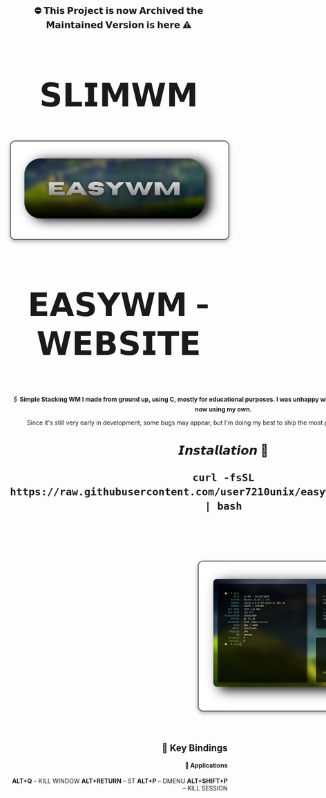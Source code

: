 <div align="center">

## ⛔ 𝗧𝗵𝗶𝘀 𝗣𝗿𝗼𝗷𝗲𝗰𝘁 𝗶𝘀 𝗻𝗼𝘄 𝗔𝗿𝗰𝗵𝗶𝘃𝗲𝗱 𝘁𝗵𝗲 𝗠𝗮𝗶𝗻𝘁𝗮𝗶𝗻𝗲𝗱 𝗩𝗲𝗿𝘀𝗶𝗼𝗻 𝗶𝘀 𝗵𝗲𝗿𝗲 ⚠️ 

<div align="center">
  <h2 style="font-size: 74px;">
    <strong> 
      <a href="https://user7210unix.github.io/slimwm-web/index.html" style="text-decoration: none; color: inherit;">
        𝗦𝗟𝗜𝗠𝗪𝗠
      </a> 
    </strong>
  </h2>
</div>








<div align="center">


<h1>
      <img src="images/banner3.png" align="center" alt="Rice Setup Preview" width="550" style="display: block; margin: 32px auto; border: 2px solid #555; border-radius: 12px; box-shadow: 0 4px 10px rgba(0, 0, 0, 0.3);">
</div>
</div> 


<div align="center">
  <h2 style="font-size: 74px;">
    <strong> 
      <a href="https://user7210unix.github.io/easywm-website/" style="text-decoration: none; color: inherit;">
        𝗘𝗔𝗦𝗬𝗪𝗠 - 𝗪𝗘𝗕𝗦𝗜𝗧𝗘
      </a> 
    </strong>
  </h2>
</div>
      
<div align="center">

<div style="display: flex; align-items: center; margin-bottom: 40px;">
  <div style="flex: 1; padding-right: 20px;">
    <p><strong>🖇️ Simple Stacking WM I made from ground up, using C, mostly for educational purposes. I was unhappy with other existing stacking WM so I'm now using my own. </strong></p>
    <p>Since it's still very early in development, some bugs may appear, but I'm doing my best to ship the most polished version of this project. 🫡</p>
<h1>


<div align="center">

𝙄𝙣𝙨𝙩𝙖𝙡𝙡𝙖𝙩𝙞𝙤𝙣 🧘 

```
curl -fsSL https://raw.githubusercontent.com/user7210unix/easywm/main/install.sh | bash
```

<h1>
      <img src="images/image1.png" align="right" alt="Rice Setup Preview" width="550" style="display: block; margin: 32px auto; border: 2px solid #555; border-radius: 12px; box-shadow: 0 4px 10px rgba(0, 0, 0, 0.3);">
</div>
</div> 


<div align="left">

  
 ⚙️ 𝗙𝗲𝗮𝘁𝘂𝗿𝗲𝘀
- **Developed from Scratch** ⚙️
- **Written in C Lang** 🇨 
- **Uses ST-Terminal as Default** 🖥️ 
- **Uses less resources then dwm** 📊 
- **Compositor Support** 👨‍🔬 
- **Support for Menu** 📋 


<h1>
      <img src="images/image2.png" align="left" alt="Rice Setup Preview" width="550" style="display: block; margin: 32px auto; border: 2px solid #555; border-radius: 12px; box-shadow: 0 4px 10px rgba(0, 0, 0, 0.3);">
</div>
</div> 



<div align="right">


## 🔑 Key Bindings

#### 📱 **Applications**

 **ALT+Q** – KILL WINDOW 
 **ALT+RETURN** – ST 
 **ALT+P** – DMENU
 **ALT+SHIFT+P** – KILL SESSION
